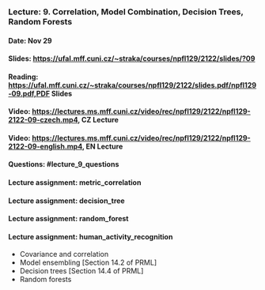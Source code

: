 ### Lecture: 9. Correlation, Model Combination, Decision Trees, Random Forests
#### Date: Nov 29
#### Slides: https://ufal.mff.cuni.cz/~straka/courses/npfl129/2122/slides/?09
#### Reading: https://ufal.mff.cuni.cz/~straka/courses/npfl129/2122/slides.pdf/npfl129-09.pdf,PDF Slides
#### Video: https://lectures.ms.mff.cuni.cz/video/rec/npfl129/2122/npfl129-2122-09-czech.mp4, CZ Lecture
#### Video: https://lectures.ms.mff.cuni.cz/video/rec/npfl129/2122/npfl129-2122-09-english.mp4, EN Lecture
#### Questions: #lecture_9_questions
#### Lecture assignment: metric_correlation
#### Lecture assignment: decision_tree
#### Lecture assignment: random_forest
#### Lecture assignment: human_activity_recognition

- Covariance and correlation
- Model ensembling [Section 14.2 of PRML]
- Decision trees [Section 14.4 of PRML]
- Random forests
